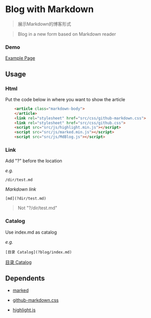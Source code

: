 # Blog with Markdown

>展示Markdown的博客形式

>Blog in a new form based on Markdown reader

### Demo

[Example Page](https://edsuns.github.io/Mdblog/)

## Usage

### Html

Put the code below in where you want to show the article

```html
    <article class="markdown-body">
    </article>
    <link rel="stylesheet" href="src/css/github-markdown.css">
    <link rel="stylesheet" href="src/css/github.css">
    <script src="src/js/highlight.min.js"></script>
    <script src="src/js/marked.min.js"></script>
    <script src="src/js/MdBlog.js"></script>
```

### Link

Add "?" before the location

_e.g._
```
/dir/test.md
```
_Markdown link_
```
[md](?dir/test.md)
```
>Not "?/dir/test.md"

### Catalog

Use index.md as catalog

_e.g._

```
[目录 Catalog](?blog/index.md)
```

[目录 Catalog](?blog/index.md)

## Dependents
- [marked](https://github.com/markedjs/marked)

- [github-markdown.css](https://github.com/sindresorhus/github-markdown-css)

- [highlight.js](https://github.com/highlightjs/highlight.js)